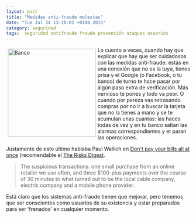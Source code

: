 ```yaml
---
layout: post
title: "Medidas anti-fraude molestas"
date: "Tue Jul 14 13:20:01 +0100 2015"
category: seguridad
tags:  seguridad antifraude fraude prevención ataques usuarios
---
```






<a href="https://www.flickr.com/photos/fernand0/4141149600/" title="Banco"><img src="https://farm3.staticflickr.com/2755/4141149600_97d900d3ae_m.jpg" width="240"  alt="Banco" style="float:left; margin:5px"></a>

Lo cuento a veces, cuando hay que explicar que hay que ser cuidadosos con las medidas anti-fraude: estás en una conexión que no es la tuya, tienes prisa y el Google (o Facebook, o tu banco) de turno te hace pasar por algún paso extra de verificación. Más nervioso te pones y todo va peor. O cuando por pereza vas retrasando compras por no ir a buscar la tarjeta que no la tienes a mano y se te acumulan unas cuantas: las haces todas de vez y en tu banco saltan las alarmas correspondientes y et paran las operaciones.

Justamente de esto último hablaba Paul Wallich en [Don't pay your bills all at once](http://catless.ncl.ac.uk/Risks/28.71.html#subj10) (recomendable el [The Risks Digest](http://catless.ncl.ac.uk/Risks/).

> The suspicious transactions: one small purchase from an online retailer we use often, and three $100-plus payments over the course of 30 minutes to what turned out to be the local cable company, electric company and a mobile phone provider.

Está claro que los sistemas anti-fraude tienen que mejorar, pero tenemos que ser conscientes como usuarios de su existencia y estar preparados para ser 'frenados' en cualquier momento.
